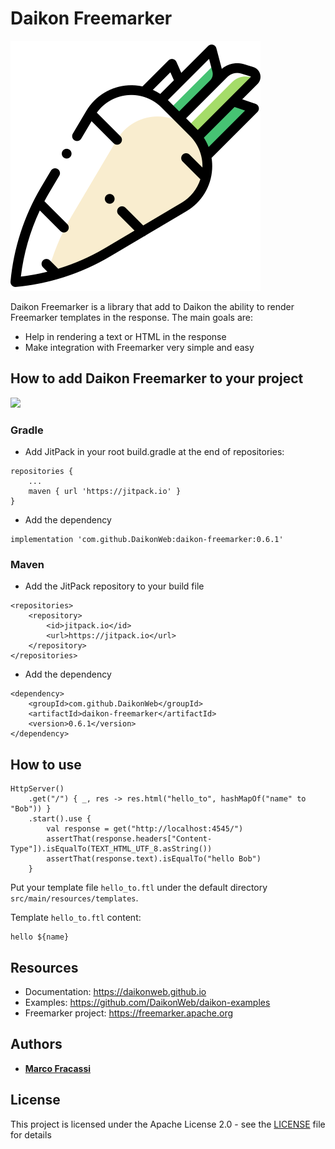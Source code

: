 # Daikon Freemarker

![Daikon](./logo.svg)

Daikon Freemarker is a library that add to Daikon the ability to render Freemarker templates in the response.
The main goals are:
* Help in rendering a text or HTML in the response
* Make integration with Freemarker very simple and easy

## How to add Daikon Freemarker to your project
[![](https://jitpack.io/v/DaikonWeb/daikon-freemarker.svg)](https://jitpack.io/#DaikonWeb/daikon-freemarker)

### Gradle
- Add JitPack in your root build.gradle at the end of repositories:
```
repositories {
    ...
    maven { url 'https://jitpack.io' }
}
```
- Add the dependency
```
implementation 'com.github.DaikonWeb:daikon-freemarker:0.6.1'
```

### Maven
- Add the JitPack repository to your build file 
```
<repositories>
    <repository>
        <id>jitpack.io</id>
        <url>https://jitpack.io</url>
    </repository>
</repositories>
```
- Add the dependency
```
<dependency>
    <groupId>com.github.DaikonWeb</groupId>
    <artifactId>daikon-freemarker</artifactId>
    <version>0.6.1</version>
</dependency>
```

## How to use
```
HttpServer()
    .get("/") { _, res -> res.html("hello_to", hashMapOf("name" to "Bob")) }
    .start().use {
        val response = get("http://localhost:4545/")
        assertThat(response.headers["Content-Type"]).isEqualTo(TEXT_HTML_UTF_8.asString())
        assertThat(response.text).isEqualTo("hello Bob")
    }
```

Put your template file `hello_to.ftl` under the default directory `src/main/resources/templates`.

Template `hello_to.ftl` content:
```
hello ${name}
```
 
## Resources
* Documentation: https://daikonweb.github.io
* Examples: https://github.com/DaikonWeb/daikon-examples
* Freemarker project: https://freemarker.apache.org

## Authors

* **[Marco Fracassi](https://github.com/fracassi-marco)**

## License

This project is licensed under the Apache License 2.0 - see the [LICENSE](LICENSE) file for details